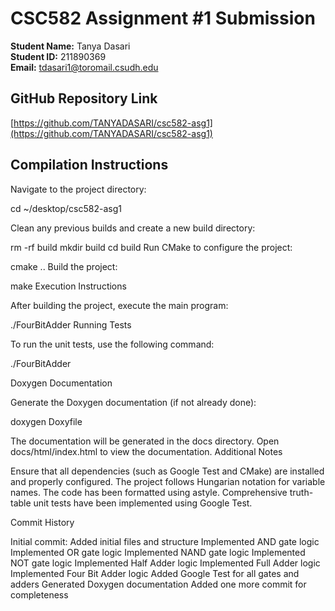 
# CSC582 Assignment #1 Submission

**Student Name:** Tanya Dasari  
**Student ID:** 211890369  
**Email:** tdasari1@toromail.csudh.edu

## GitHub Repository Link
[https://github.com/TANYADASARI/csc582-asg1](https://github.com/TANYADASARI/csc582-asg1)

## Compilation Instructions
Navigate to the project directory:

cd ~/desktop/csc582-asg1

Clean any previous builds and create a new build directory:

rm -rf build
mkdir build
cd build
Run CMake to configure the project:

cmake ..
Build the project:

make
Execution Instructions

After building the project, execute the main program:

./FourBitAdder
Running Tests

To run the unit tests, use the following command:

./FourBitAdder

Doxygen Documentation

Generate the Doxygen documentation (if not already done):


doxygen Doxyfile

The documentation will be generated in the docs directory. Open docs/html/index.html to view the documentation.
Additional Notes

Ensure that all dependencies (such as Google Test and CMake) are installed and properly configured. The project follows Hungarian notation for variable names. The code has been formatted using astyle. Comprehensive truth-table unit tests have been implemented using Google Test.

Commit History

Initial commit: Added initial files and structure
Implemented AND gate logic
Implemented OR gate logic
Implemented NAND gate logic
Implemented NOT gate logic
Implemented Half Adder logic
Implemented Full Adder logic
Implemented Four Bit Adder logic
Added Google Test for all gates and adders
Generated Doxygen documentation
Added one more commit for completeness
